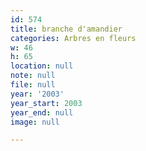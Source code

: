 ```yaml
---
id: 574
title: branche d'amandier
categories: Arbres en fleurs
w: 46
h: 65
location: null
note: null
file: null
year: '2003'
year_start: 2003
year_end: null
image: null

---
```

